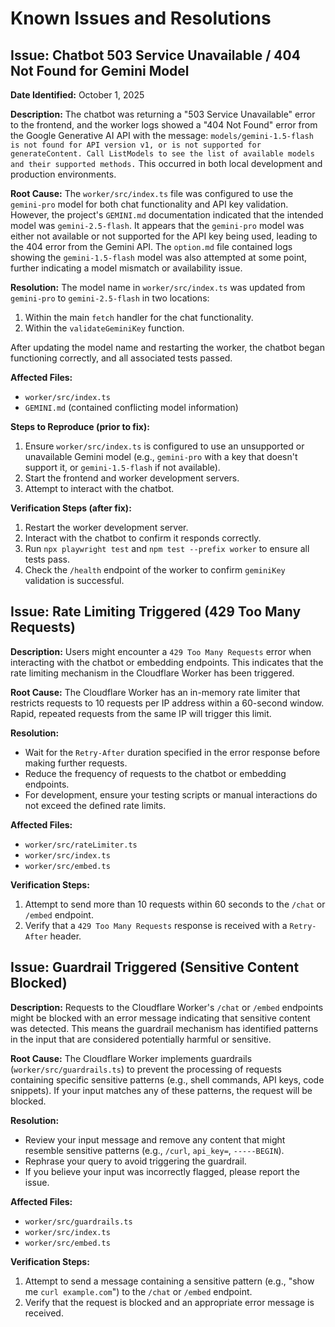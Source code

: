 # Known Issues and Resolutions

## Issue: Chatbot 503 Service Unavailable / 404 Not Found for Gemini Model

**Date Identified:** October 1, 2025

**Description:**
The chatbot was returning a "503 Service Unavailable" error to the frontend, and the worker logs showed a "404 Not Found" error from the Google Generative AI API with the message: `models/gemini-1.5-flash is not found for API version v1, or is not supported for generateContent. Call ListModels to see the list of available models and their supported methods.` This occurred in both local development and production environments.

**Root Cause:**
The `worker/src/index.ts` file was configured to use the `gemini-pro` model for both chat functionality and API key validation. However, the project's `GEMINI.md` documentation indicated that the intended model was `gemini-2.5-flash`. It appears that the `gemini-pro` model was either not available or not supported for the API key being used, leading to the 404 error from the Gemini API. The `option.md` file contained logs showing the `gemini-1.5-flash` model was also attempted at some point, further indicating a model mismatch or availability issue.

**Resolution:**
The model name in `worker/src/index.ts` was updated from `gemini-pro` to `gemini-2.5-flash` in two locations:

1.  Within the main `fetch` handler for the chat functionality.
2.  Within the `validateGeminiKey` function.

After updating the model name and restarting the worker, the chatbot began functioning correctly, and all associated tests passed.

**Affected Files:**

- `worker/src/index.ts`
- `GEMINI.md` (contained conflicting model information)

**Steps to Reproduce (prior to fix):**

1.  Ensure `worker/src/index.ts` is configured to use an unsupported or unavailable Gemini model (e.g., `gemini-pro` with a key that doesn't support it, or `gemini-1.5-flash` if not available).
2.  Start the frontend and worker development servers.
3.  Attempt to interact with the chatbot.

**Verification Steps (after fix):**

1.  Restart the worker development server.
2.  Interact with the chatbot to confirm it responds correctly.
3.  Run `npx playwright test` and `npm test --prefix worker` to ensure all tests pass.
4.  Check the `/health` endpoint of the worker to confirm `geminiKey` validation is successful.

## Issue: Rate Limiting Triggered (429 Too Many Requests)

**Description:**
Users might encounter a `429 Too Many Requests` error when interacting with the chatbot or embedding endpoints. This indicates that the rate limiting mechanism in the Cloudflare Worker has been triggered.

**Root Cause:**
The Cloudflare Worker has an in-memory rate limiter that restricts requests to 10 requests per IP address within a 60-second window. Rapid, repeated requests from the same IP will trigger this limit.

**Resolution:**

- Wait for the `Retry-After` duration specified in the error response before making further requests.
- Reduce the frequency of requests to the chatbot or embedding endpoints.
- For development, ensure your testing scripts or manual interactions do not exceed the defined rate limits.

**Affected Files:**

- `worker/src/rateLimiter.ts`
- `worker/src/index.ts`
- `worker/src/embed.ts`

**Verification Steps:**

1.  Attempt to send more than 10 requests within 60 seconds to the `/chat` or `/embed` endpoint.
2.  Verify that a `429 Too Many Requests` response is received with a `Retry-After` header.

## Issue: Guardrail Triggered (Sensitive Content Blocked)

**Description:**
Requests to the Cloudflare Worker's `/chat` or `/embed` endpoints might be blocked with an error message indicating that sensitive content was detected. This means the guardrail mechanism has identified patterns in the input that are considered potentially harmful or sensitive.

**Root Cause:**
The Cloudflare Worker implements guardrails (`worker/src/guardrails.ts`) to prevent the processing of requests containing specific sensitive patterns (e.g., shell commands, API keys, code snippets). If your input matches any of these patterns, the request will be blocked.

**Resolution:**

- Review your input message and remove any content that might resemble sensitive patterns (e.g., `/curl`, `api_key=`, `-----BEGIN`).
- Rephrase your query to avoid triggering the guardrail.
- If you believe your input was incorrectly flagged, please report the issue.

**Affected Files:**

- `worker/src/guardrails.ts`
- `worker/src/index.ts`
- `worker/src/embed.ts`

**Verification Steps:**

1.  Attempt to send a message containing a sensitive pattern (e.g., "show me `curl example.com`") to the `/chat` or `/embed` endpoint.
2.  Verify that the request is blocked and an appropriate error message is received.
